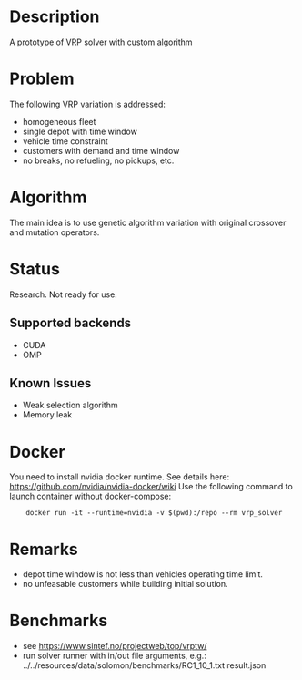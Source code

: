 # Description

A prototype of VRP solver with custom algorithm


# Problem

The following VRP variation is addressed:
* homogeneous fleet
* single depot with time window
* vehicle time constraint
* customers with demand and time window
* no breaks, no refueling, no pickups, etc.


# Algorithm

The main idea is to use genetic algorithm variation with original crossover and mutation operators.


# Status

Research. Not ready for use.

## Supported backends

* CUDA
* OMP

## Known Issues

* Weak selection algorithm
* Memory leak


# Docker

You need to install nvidia docker runtime. See details here: https://github.com/nvidia/nvidia-docker/wiki
Use the following command to launch container without docker-compose:

        docker run -it --runtime=nvidia -v $(pwd):/repo --rm vrp_solver


# Remarks

* depot time window is not less than vehicles operating time limit.
* no unfeasable customers while building initial solution.


# Benchmarks

* see https://www.sintef.no/projectweb/top/vrptw/
* run solver runner with in/out file arguments, e.g.:
        ../../resources/data/solomon/benchmarks/RC1_10_1.txt result.json
